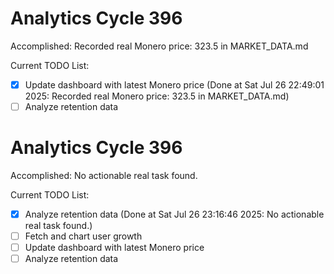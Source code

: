 # Analytics Cycle 396

Accomplished: Recorded real Monero price: 323.5 in MARKET_DATA.md

Current TODO List:

- [x] Update dashboard with latest Monero price  (Done at Sat Jul 26 22:49:01 2025: Recorded real Monero price: 323.5 in MARKET_DATA.md)
- [ ] Analyze retention data

# Analytics Cycle 396

Accomplished: No actionable real task found.

Current TODO List:

- [x] Analyze retention data  (Done at Sat Jul 26 23:16:46 2025: No actionable real task found.)
- [ ] Fetch and chart user growth
- [ ] Update dashboard with latest Monero price
- [ ] Analyze retention data